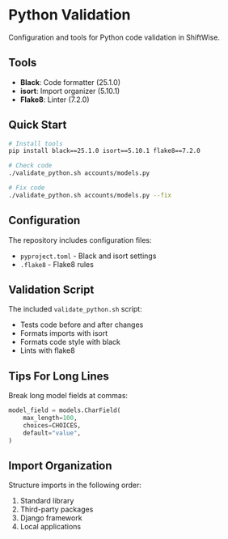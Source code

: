 # Python Validation

Configuration and tools for Python code validation in ShiftWise.

## Tools

- **Black**: Code formatter (25.1.0)
- **isort**: Import organizer (5.10.1)
- **Flake8**: Linter (7.2.0)

## Quick Start

```bash
# Install tools
pip install black==25.1.0 isort==5.10.1 flake8==7.2.0

# Check code
./validate_python.sh accounts/models.py

# Fix code
./validate_python.sh accounts/models.py --fix
```

## Configuration

The repository includes configuration files:
- `pyproject.toml` - Black and isort settings
- `.flake8` - Flake8 rules

## Validation Script

The included `validate_python.sh` script:
- Tests code before and after changes
- Formats imports with isort
- Formats code style with black
- Lints with flake8

## Tips For Long Lines

Break long model fields at commas:

```python
model_field = models.CharField(
    max_length=100, 
    choices=CHOICES, 
    default="value",
)
```

## Import Organization

Structure imports in the following order:
1. Standard library
2. Third-party packages
3. Django framework
4. Local applications